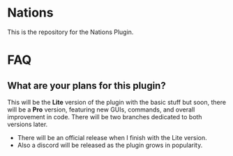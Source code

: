 # Nations
This is the repository for the Nations Plugin.

# FAQ

## What are your plans for this plugin?
This will be the **Lite** version of the plugin with the basic stuff but
soon, there will be a **Pro** version, featuring new GUIs, commands, and
overall improvement in code. There will be two branches dedicated to both
versions later.

- There will be an official release when I finish with the Lite version.
- Also a discord will be released as the plugin grows in popularity.
